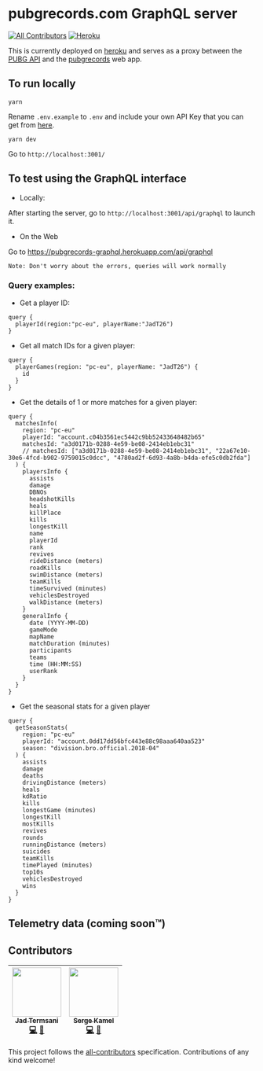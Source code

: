 # pubgrecords.com GraphQL server

[![All Contributors](https://img.shields.io/badge/all_contributors-2-orange.svg?style=flat-square)](#contributors)
[![Heroku](http://heroku-badges.herokuapp.com/?app=pubgrecords-graphql)](https://pubgrecords-graphql.herokuapp.com/)

This is currently deployed on [heroku](https://pubgrecords-graphql.herokuapp.com/api/graphql) and serves as a proxy between the [PUBG API](https://documentation.playbattlegrounds.com/en/introduction.html) and the [pubgrecords](https://www.pubgrecords.com) web app.

## To run locally

```
yarn
```

Rename `.env.example` to `.env` and include your own API Key that you can get from [here](https://developer.playbattlegrounds.com/).

```
yarn dev
```

Go to `http://localhost:3001/`

## To test using the GraphQL interface

- Locally:

After starting the server, go to `http://localhost:3001/api/graphql` to launch it.

- On the Web

Go to https://pubgrecords-graphql.herokuapp.com/api/graphql

`Note: Don't worry about the errors, queries will work normally`

### Query examples:

- Get a player ID:

```
query {
  playerId(region:"pc-eu", playerName:"JadT26")
}
```

- Get all match IDs for a given player:

```
query {
  playerGames(region: "pc-eu", playerName: "JadT26") {
    id
  }
}
```

- Get the details of 1 or more matches for a given player:

```
query {
  matchesInfo(
    region: "pc-eu"
    playerId: "account.c04b3561ec5442c9bb52433648482b65"
    matchesId: "a3d0171b-0288-4e59-be08-2414eb1ebc31"
    // matchesId: ["a3d0171b-0288-4e59-be08-2414eb1ebc31", "22a67e10-30e6-4fcd-b902-9759015c0dcc", "4780ad2f-6d93-4a8b-b4da-efe5c0db2fda"]
  ) {
    playersInfo {
      assists
      damage
      DBNOs
      headshotKills
      heals
      killPlace
      kills
      longestKill
      name
      playerId
      rank
      revives
      rideDistance (meters)
      roadKills
      swimDistance (meters)
      teamKills
      timeSurvived (minutes)
      vehiclesDestroyed
      walkDistance (meters)
    }
    generalInfo {
      date (YYYY-MM-DD)
      gameMode
      mapName
      matchDuration (minutes)
      participants
      teams
      time (HH:MM:SS)
      userRank
    }
  }
}
```
- Get the seasonal stats for a given player

```
query {
  getSeasonStats(
    region: "pc-eu"
    playerId: "account.0dd17dd56bfc443e88c98aaa640aa523"
    season: "division.bro.official.2018-04"
  ) {
    assists
    damage
    deaths
    drivingDistance (meters)
    heals
    kdRatio
    kills
    longestGame (minutes)
    longestKill
    mostKills
    revives
    rounds
    runningDistance (meters)
    suicides
    teamKills
    timePlayed (minutes)
    top10s
    vehiclesDestroyed
    wins
  }
}
```
## Telemetry data (coming soon™)

## Contributors

<!-- ALL-CONTRIBUTORS-LIST:START - Do not remove or modify this section -->
<!-- prettier-ignore -->
| [<img src="https://avatars0.githubusercontent.com/u/32297675?v=4" width="100px;"/><br /><sub><b>Jad Termsani</b></sub>](https://github.com/JadTermsani)<br />[💻](https://github.com/JadTermsani/PubgRecords-server/commits?author=JadTermsani "Code") [📖](https://github.com/JadTermsani/PubgRecords-server/commits?author=JadTermsani "Documentation") | [<img src="https://avatars1.githubusercontent.com/u/7265811?v=4" width="100px;"/><br /><sub><b>Serge Kamel</b></sub>](https://github.com/Faultless)<br />[💻](https://github.com/JadTermsani/PubgRecords-server/commits?author=Faultless "Code") [📖](https://github.com/JadTermsani/PubgRecords-server/commits?author=Faultless "Documentation")
| :---: | :---: |

<!-- ALL-CONTRIBUTORS-LIST:END -->

This project follows the [all-contributors](https://github.com/kentcdodds/all-contributors) specification. Contributions of any kind welcome!

